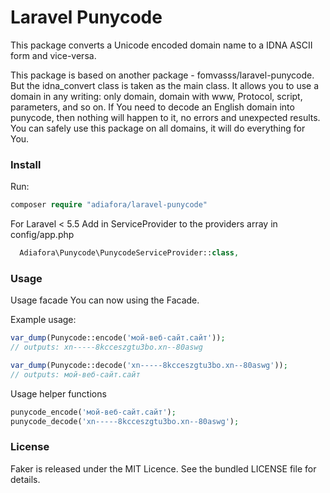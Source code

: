 Laravel Punycode
=====================

This package converts a Unicode encoded domain name to a IDNA ASCII form and vice-versa.

This package is based on another package - fomvasss/laravel-punycode. But the idna_convert class is taken as the main class. It allows you to use a domain in any writing: only domain, domain with www, Protocol, script, parameters, and so on. If You need to decode an English domain into punycode, then nothing will happen to it, no errors and unexpected results. You can safely use this package on all domains, it will do everything for You.

### Install
Run:
```php
composer require "adiafora/laravel-punycode"
```
For Laravel < 5.5 Add in ServiceProvider to the providers array in config/app.php
```php
  Adiafora\Punycode\PunycodeServiceProvider::class,
```

### Usage
Usage facade
You can now using the Facade.

Example usage:

```php
var_dump(Punycode::encode('мой-веб-сайт.сайт'));
// outputs: xn-----8kcceszgtu3bo.xn--80aswg

var_dump(Punycode::decode('xn-----8kcceszgtu3bo.xn--80aswg'));
// outputs: мой-веб-сайт.сайт
```
Usage helper functions

```php
punycode_encode('мой-веб-сайт.сайт');
punycode_decode('xn-----8kcceszgtu3bo.xn--80aswg');
```

### License
Faker is released under the MIT Licence. See the bundled LICENSE file for details.
